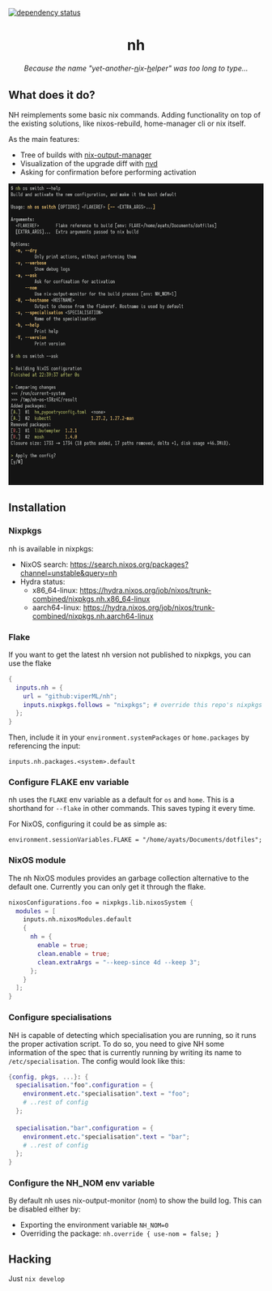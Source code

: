 [![dependency status](https://deps.rs/repo/github/viperML/nh/status.svg)](https://deps.rs/repo/github/viperML/nh)

<h1 align="center">nh</h1>

<h6 align="center">Because the name "yet-another-<u>n</u>ix-<u>h</u>elper" was too long to type...</h1>

## What does it do?

NH reimplements some basic nix commands. Adding functionality on top of the existing solutions, like nixos-rebuild, home-manager cli or nix itself.

As the main features:
- Tree of builds with [nix-output-manager](https://github.com/maralorn/nix-output-monitor)
- Visualization of the upgrade diff with [nvd](https://gitlab.com/khumba/nvd)
- Asking for confirmation before performing activation

<p align="center">
  <img
    alt="build: passing"
    src="./.github/screenshot.png"
    width="800px"
  >
</p>


## Installation

### Nixpkgs

nh is available in nixpkgs:

- NixOS search: https://search.nixos.org/packages?channel=unstable&query=nh
- Hydra status:
  - x86_64-linux: https://hydra.nixos.org/job/nixos/trunk-combined/nixpkgs.nh.x86_64-linux
  - aarch64-linux: https://hydra.nixos.org/job/nixos/trunk-combined/nixpkgs.nh.aarch64-linux

### Flake

If you want to get the latest nh version not published to nixpkgs, you can use the flake

```nix
{
  inputs.nh = {
    url = "github:viperML/nh";
    inputs.nixpkgs.follows = "nixpkgs"; # override this repo's nixpkgs snapshot
  };
}
```

Then, include it in your `environment.systemPackages` or `home.packages` by referencing the input:
```
inputs.nh.packages.<system>.default
```


### Configure **FLAKE** env variable

nh uses the `FLAKE` env variable as a default for `os` and `home`. This is a shorthand for `--flake` in other commands. This saves typing it every time.

For NixOS, configuring it could be as simple as:

```
environment.sessionVariables.FLAKE = "/home/ayats/Documents/dotfiles";
```

### NixOS module

The nh NixOS modules provides an garbage collection alternative to the default one. Currently you can only get it through the flake.

```nix
nixosConfigurations.foo = nixpkgs.lib.nixosSystem {
  modules = [
    inputs.nh.nixosModules.default
    {
      nh = {
        enable = true;
        clean.enable = true;
        clean.extraArgs = "--keep-since 4d --keep 3";
      };
    }
  ];
}
```

### Configure specialisations

NH is capable of detecting which specialisation you are running, so it runs the proper activation script.
To do so, you need to give NH some information of the spec that is currently running by writing its name to `/etc/specialisation`. The config would look like this:

```nix
{config, pkgs, ...}: {
  specialisation."foo".configuration = {
    environment.etc."specialisation".text = "foo";
    # ..rest of config
  };

  specialisation."bar".configuration = {
    environment.etc."specialisation".text = "bar";
    # ..rest of config
  };
}
```

### Configure the **NH_NOM** env variable

By default nh uses nix-output-monitor (nom) to show the build log. This can be disabled either by:

- Exporting the environment variable `NH_NOM=0`
- Overriding the package: `nh.override { use-nom = false; }`

## Hacking

Just `nix develop`

[^1]: At the time of this writing.

[^2]: The toplevel package is what you can build with `nix build /flake#nixosConfiguration.HOSTNAME.config.system.build.toplevel`, and what sits on `/run/current-system`, `/run/booted-system` and `/nix/var/nix/profiles/system`.
